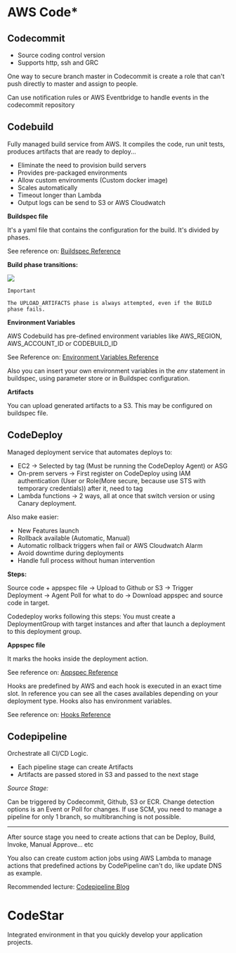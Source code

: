 # AWS Code*
## Codecommit
- Source coding control version
- Supports http, ssh and GRC

One way to secure branch master in Codecommit is create a role that can't push directly to master and assign to people.

Can use notification rules or AWS Eventbridge to handle events in the codecommit repository
## Codebuild
Fully managed build service from AWS. It compiles the code, run unit tests, produces artifacts that are ready to deploy...

- Eliminate the need to provision build servers
- Provides pre-packaged environments
- Allow custom environments (Custom docker image)
- Scales automatically
- Timeout longer than Lambda
- Output logs can be send to S3 or AWS Cloudwatch

**Buildspec file**

It's a yaml file that contains the configuration for the build. It's divided by phases.

See reference on: [Buildspec Reference](https://docs.aws.amazon.com/codebuild/latest/userguide/build-spec-ref.html)

**Build phase transitions:**

![](https://docs.aws.amazon.com/codebuild/latest/userguide/images/build-phases.png)
```
Important

The UPLOAD_ARTIFACTS phase is always attempted, even if the BUILD phase fails.
```

**Environment Variables**

AWS Codebuild has pre-defined environment variables like AWS_REGION, AWS_ACCOUNT_ID or CODEBUILD_ID

See Reference on: [Environment Variables Reference](https://docs.aws.amazon.com/codebuild/latest/userguide/build-env-ref-env-vars.html)

Also you can insert your own environment variables in the _env_ statement in buildspec, using parameter store or in Buildspec configuration.

**Artifacts**

You can upload generated artifacts to a S3. This may be configured on buildspec file.

## CodeDeploy
Managed deployment service that automates deploys to:
- EC2 -> Selected by tag (Must be running the CodeDeploy Agent) or ASG
- On-prem servers -> First register on CodeDeploy using IAM authentication (User or Role(More secure, because use STS with temporary credentials)) after it, need to tag
- Lambda functions -> 2 ways, all at once that switch version or using Canary deployment.

Also make easier:
- New Features launch
- Rollback available (Automatic, Manual)
- Automatic rollback triggers when fail or AWS Cloudwatch Alarm
- Avoid downtime during deployments
- Handle full process without human intervention

**Steps:**

Source code + appspec file ->  Upload to Github or S3 -> Trigger Deployment -> Agent Poll for what to do -> Download appspec and source code in target.

Codedeploy works following this steps:
You must create a DeploymentGroup with target instances and after that launch a deployment to this deployment group.

**Appspec file**

It marks the hooks inside the deployment action. 

See reference on: [Appspec Reference](https://docs.aws.amazon.com/codedeploy/latest/userguide/reference-appspec-file.html)

Hooks are predefined by AWS and each hook is executed in an exact time slot.
In reference you can see all the cases availables depending on your deployment type.
Hooks also has environment variables.

See reference on: [Hooks Reference](https://docs.aws.amazon.com/codedeploy/latest/userguide/reference-appspec-file-structure-hooks.html)


## Codepipeline

Orchestrate all CI/CD Logic.

- Each pipeline stage can create Artifacts
- Artifacts are passed stored in S3 and passed to the next stage

*Source Stage:*

Can be triggered by Codecommit, Github, S3 or ECR. Change detection options is an Event or Poll for changes.
If use SCM, you need to manage a pipeline for only 1 branch, so multibranching is not possible.

---

After source stage you need to create actions that can be Deploy, Build, Invoke, Manual Approve... etc

You also can create custom action jobs using AWS Lambda to manage actions that predefined actions by CodePipeline can't do, like update DNS as example.

Recommended lecture: [Codepipeline Blog](https://aws.amazon.com/blogs/devops/implementing-gitflow-using-aws-codepipeline-aws-codecommit-aws-codebuild-and-aws-codedeploy/)

# CodeStar

Integrated environment in that you quickly develop your application projects.